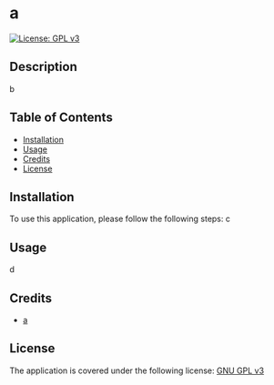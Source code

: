 # a
[![License: GPL v3](https://img.shields.io/badge/License-GPLv3-blue.svg)](https://www.gnu.org/licenses/gpl-3.0)


## Description
  b
  
## Table of Contents
  * [Installation](#installation)
* [Usage](#usage)
* [Credits](#credits)
* [License](#license)

## Installation
To use this application, please follow the following steps:  c


## Usage
d
## Credits
* [a](https://github.com/l)

## License

  The application is covered under the following license:
  [GNU GPL v3](https://www.gnu.org/licenses/gpl-3.0)

    

